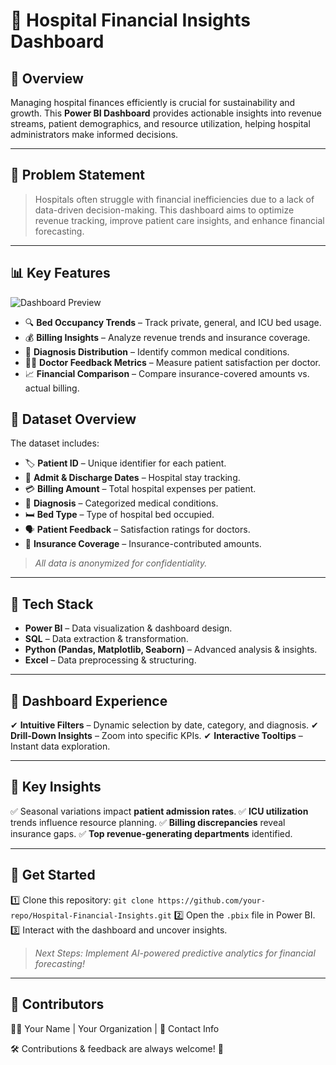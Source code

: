 # 🏥 Hospital Financial Insights Dashboard

## 📌 Overview
Managing hospital finances efficiently is crucial for sustainability and growth. This **Power BI Dashboard** provides actionable insights into revenue streams, patient demographics, and resource utilization, helping hospital administrators make informed decisions.

---
## 🎯 Problem Statement
> Hospitals often struggle with financial inefficiencies due to a lack of data-driven decision-making. This dashboard aims to optimize revenue tracking, improve patient care insights, and enhance financial forecasting.

---
## 📊 Key Features
![Dashboard Preview]([https://github.com/your-repo/Hospital-Financial-Insights/blob/main/Dashboard.png](https://github.com/anshuman-kar/Hospital-Financial-Insights-Dashboard/blob/main/Screenshot%202025-03-16%20192100.png))
- 🔍 **Bed Occupancy Trends** – Track private, general, and ICU bed usage.
- 💰 **Billing Insights** – Analyze revenue trends and insurance coverage.
- 🏥 **Diagnosis Distribution** – Identify common medical conditions.
- 👨‍⚕️ **Doctor Feedback Metrics** – Measure patient satisfaction per doctor.
- 📈 **Financial Comparison** – Compare insurance-covered amounts vs. actual billing.


## 📂 Dataset Overview
The dataset includes:
- 🏷 **Patient ID** – Unique identifier for each patient.
- 📅 **Admit & Discharge Dates** – Hospital stay tracking.
- 💳 **Billing Amount** – Total hospital expenses per patient.
- 🏥 **Diagnosis** – Categorized medical conditions.
- 🛏 **Bed Type** – Type of hospital bed occupied.
- 🗣 **Patient Feedback** – Satisfaction ratings for doctors.
- 🏦 **Insurance Coverage** – Insurance-contributed amounts.

> *All data is anonymized for confidentiality.*

---
## 🚀 Tech Stack
- **Power BI** – Data visualization & dashboard design.
- **SQL** – Data extraction & transformation.
- **Python (Pandas, Matplotlib, Seaborn)** – Advanced analysis & insights.
- **Excel** – Data preprocessing & structuring.

---
## 🎨 Dashboard Experience
✔ **Intuitive Filters** – Dynamic selection by date, category, and diagnosis.
✔ **Drill-Down Insights** – Zoom into specific KPIs.
✔ **Interactive Tooltips** – Instant data exploration.

---
## 📌 Key Insights
✅ Seasonal variations impact **patient admission rates**.
✅ **ICU utilization** trends influence resource planning.
✅ **Billing discrepancies** reveal insurance gaps.
✅ **Top revenue-generating departments** identified.

---
## 🚀 Get Started
1️⃣ Clone this repository: `git clone https://github.com/your-repo/Hospital-Financial-Insights.git`
2️⃣ Open the `.pbix` file in Power BI.
3️⃣ Interact with the dashboard and uncover insights.

> *Next Steps: Implement AI-powered predictive analytics for financial forecasting!*

---
## 🤝 Contributors
👨‍💻 Your Name | Your Organization | 📧 Contact Info

🛠 Contributions & feedback are always welcome! 🚀

